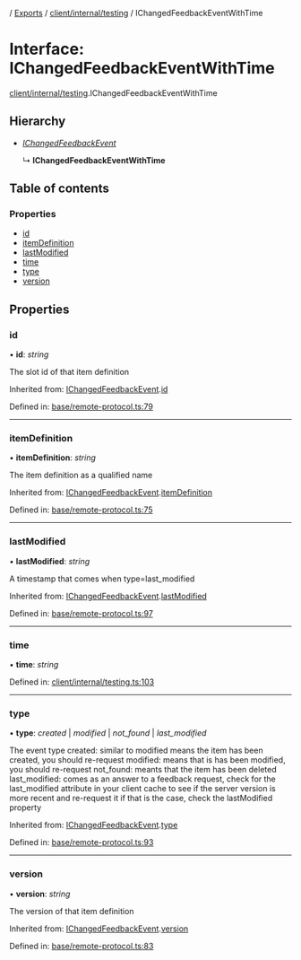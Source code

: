 [](../README.md) / [Exports](../modules.md) / [client/internal/testing](../modules/client_internal_testing.md) / IChangedFeedbackEventWithTime

# Interface: IChangedFeedbackEventWithTime

[client/internal/testing](../modules/client_internal_testing.md).IChangedFeedbackEventWithTime

## Hierarchy

* [*IChangedFeedbackEvent*](base_remote_protocol.ichangedfeedbackevent.md)

  ↳ **IChangedFeedbackEventWithTime**

## Table of contents

### Properties

- [id](client_internal_testing.ichangedfeedbackeventwithtime.md#id)
- [itemDefinition](client_internal_testing.ichangedfeedbackeventwithtime.md#itemdefinition)
- [lastModified](client_internal_testing.ichangedfeedbackeventwithtime.md#lastmodified)
- [time](client_internal_testing.ichangedfeedbackeventwithtime.md#time)
- [type](client_internal_testing.ichangedfeedbackeventwithtime.md#type)
- [version](client_internal_testing.ichangedfeedbackeventwithtime.md#version)

## Properties

### id

• **id**: *string*

The slot id of that item definition

Inherited from: [IChangedFeedbackEvent](base_remote_protocol.ichangedfeedbackevent.md).[id](base_remote_protocol.ichangedfeedbackevent.md#id)

Defined in: [base/remote-protocol.ts:79](https://github.com/onzag/itemize/blob/55e63f2c/base/remote-protocol.ts#L79)

___

### itemDefinition

• **itemDefinition**: *string*

The item definition as a qualified name

Inherited from: [IChangedFeedbackEvent](base_remote_protocol.ichangedfeedbackevent.md).[itemDefinition](base_remote_protocol.ichangedfeedbackevent.md#itemdefinition)

Defined in: [base/remote-protocol.ts:75](https://github.com/onzag/itemize/blob/55e63f2c/base/remote-protocol.ts#L75)

___

### lastModified

• **lastModified**: *string*

A timestamp that comes when type=last_modified

Inherited from: [IChangedFeedbackEvent](base_remote_protocol.ichangedfeedbackevent.md).[lastModified](base_remote_protocol.ichangedfeedbackevent.md#lastmodified)

Defined in: [base/remote-protocol.ts:97](https://github.com/onzag/itemize/blob/55e63f2c/base/remote-protocol.ts#L97)

___

### time

• **time**: *string*

Defined in: [client/internal/testing.ts:103](https://github.com/onzag/itemize/blob/55e63f2c/client/internal/testing.ts#L103)

___

### type

• **type**: *created* \| *modified* \| *not_found* \| *last_modified*

The event type
created: similar to modified means the item has been created, you should re-request
modified: means that is has been modified, you should re-request
not_found: meants that the item has been deleted
last_modified: comes as an answer to a feedback request, check for the last_modified attribute
in your client cache to see if the server version is more recent and re-request it if that is
the case, check the lastModified property

Inherited from: [IChangedFeedbackEvent](base_remote_protocol.ichangedfeedbackevent.md).[type](base_remote_protocol.ichangedfeedbackevent.md#type)

Defined in: [base/remote-protocol.ts:93](https://github.com/onzag/itemize/blob/55e63f2c/base/remote-protocol.ts#L93)

___

### version

• **version**: *string*

The version of that item definition

Inherited from: [IChangedFeedbackEvent](base_remote_protocol.ichangedfeedbackevent.md).[version](base_remote_protocol.ichangedfeedbackevent.md#version)

Defined in: [base/remote-protocol.ts:83](https://github.com/onzag/itemize/blob/55e63f2c/base/remote-protocol.ts#L83)
